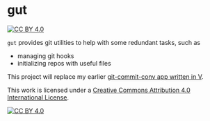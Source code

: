 # gut

[![CC BY 4.0][cc-by-shield]][cc-by]

`gut` provides git utilities to help with some redundant tasks, such as

- managing git hooks
- initializing repos with useful files

This project will replace my earlier [git-commit-conv app written in V](https://github.com/santerijps/git-commit-conv).

This work is licensed under a
[Creative Commons Attribution 4.0 International License][cc-by].

[![CC BY 4.0][cc-by-image]][cc-by]

[cc-by]: http://creativecommons.org/licenses/by/4.0/
[cc-by-image]: https://i.creativecommons.org/l/by/4.0/88x31.png
[cc-by-shield]: https://img.shields.io/badge/License-CC%20BY%204.0-lightgrey.svg
